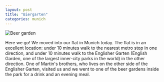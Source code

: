 ```yaml
---
layout: post
title: "Biergarten"
categories: munich
---
```

<img src="/sabbaticaldiary/images/2022-08-16.jpg" alt="Beer garden" class="center">

Here we go! We moved into our flat in Munich today. The flat is in an excellent location: under 10 minutes walk to the nearest metro stop in one direction, and under 10 minutes walk to the Englisher Garten (English Garden, one of the largest inner-city parks in the world) in the other direction. One of Martin's brothers, who lives on the other side of the Englisher Garten, visited us and we went to one of the beer gardens inside the park for a drink and an evening meal.
